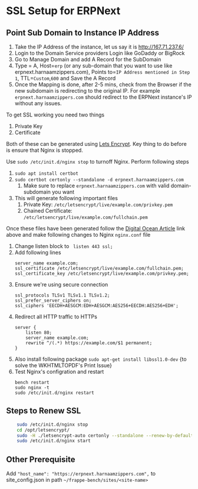 # SSL Setup for ERPNext

## Point Sub Domain to Instance IP Address
1. Take the IP Address of the instance, let us say it is http://167.71.237.6/
2. Login to the Domain Service providers Login like GoDaddy or BigRock
3. Go to Manage Domain and add A Record for the SubDomain
4. Type = A, Host=`erp` (or any sub-domain that you want to use like erpnext.harnaamzippers.com), Points to=`IP Address mentioned in Step 1`, TTL=`Custom`,`600` and Save the A Record
5. Once the Mapping is done, after 2-5 mins, check from the Browser if the new subdomain is redirecting to the original IP. For example `erpnext.harnaamzippers.com` should redirect to the ERPNext instance's IP without any issues.

To get SSL working you need two things

1. Private Key
2. Certificate

Both of these can be generated using [Lets
Encrypt](https://www.linode.com/docs/security/ssl/install-lets-encrypt-to-create-ssl-certificates/).
Key thing to do before is ensure that Nginx is stopped.

Use `sudo /etc/init.d/nginx stop` to turnoff Nginx. Perform
following steps

1. `sudo apt install certbot`
1. `sudo certbot certonly --standalone -d erpnext.harnaamzippers.com`
    1. Make sure to replace `erpnext.harnaamzippers.com` with valid domain-subdomain you want
1. This will generate following important files
    1. Private Key: `/etc/letsencrypt/live/example.com/privkey.pem`
    1. Chained Certificate: `/etc/letsencrypt/live/example.com/fullchain.pem`

Once these files have been generated follow the [Digital Ocean Article](https://www.digitalocean.com/community/tutorials/how-to-install-an-ssl-certificate-from-a-commercial-certificate-authority) link above and make
following changes to Nginx `nginx.conf` file

1. Change listen block to ` listen 443 ssl;`
1. Add following lines
    ```
    server_name example.com;
    ssl_certificate /etc/letsencrypt/live/example.com/fullchain.pem;
    ssl_certificate_key /etc/letsencrypt/live/example.com/privkey.pem;
    ```
1. Ensure we're using secure connection
    ```
    ssl_protocols TLSv1 TLSv1.1 TLSv1.2;
    ssl_prefer_server_ciphers on;
    ssl_ciphers 'EECDH+AESGCM:EDH+AESGCM:AES256+EECDH:AES256+EDH';
    ```
1. Redirect all HTTP traffic to HTTPs
    ```
    server {
        listen 80;
        server_name example.com;
        rewrite ^/(.*) https://example.com/$1 permanent;
    }
    ```
1. Also install following package `sudo apt-get install libssl1.0-dev` {to solve the WKHTMLTOPDF's Print Issue}
1. Test Nginx's configration and restart
    ```
    bench restart
    sudo nginx -t
    sudo /etc/init.d/nginx restart
    ```

## Steps to Renew SSL

```sh
    sudo /etc/init.d/nginx stop
    cd /opt/letsencrypt/
    sudo -H ./letsencrypt-auto certonly --standalone --renew-by-default -d gtlerp.globaltradelinks.biz
    sudo /etc/init.d/nginx start
```

## Other Prerequisite

Add `"host_name": "https://erpnext.harnaamzippers.com",` to site_config.json in path `~/frappe-bench/sites/<site-name>`
